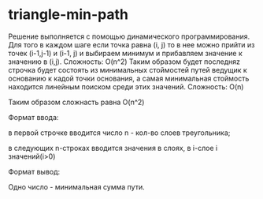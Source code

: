 # triangle-min-path



Решение выполняется с помощью динамического программирования. Для того в каждом шаге если точка равна (i, j) то в нее можно прийти из точек (i-1,j-1) и (i-1, j) и выбираем минимум и прибавляем значение к значению в (i,j). Сложность: O(n^2)
Таким образом будет последняz строчка будет состоять из минимальных стоймостей путей ведущик к основанию к кадой точки основания, а самая минимальная стоймость находится линейным поиском среди этих значений. Сложность: O(n)

Таким образом сложнасть равна  O(n^2)





Формат ввода:

в первой строчке вводится число n - кол-во слоев треугольника;

в следующих n-строках вводится значения в слоях, в i-слое i значений(i>0)


Формат вывод:

Одно число - минимальная сумма пути.
